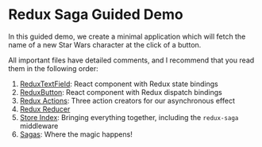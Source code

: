 # Redux Saga Guided Demo

In this guided demo, we create a minimal application which will fetch the name of a
new Star Wars character at the click of a button.

All important files have detailed comments, and I recommend that you read them in the following order:

1. [ReduxTextField](./src/components/ReduxTextField/index.js): React component with Redux state bindings
2. [ReduxButton](./src/components/ReduxButton/index.js): React component with Redux dispatch bindings
3. [Redux Actions](./src/store/actions.js): Three action creators for our asynchronous effect
4. [Redux Reducer](./src/store/reducer.js)
5. [Store Index](./src/store/index.js): Bringing everything together, including the `redux-saga` middleware
6. [Sagas](./src/store/sagas.js): Where the magic happens!
